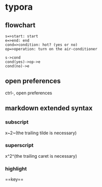 # typora

## flowchart
```flow
s=>start: start
e=>end: end
cond=>condition: hot? (yes or no)
op=>operation: turn on the air-conditioner

s->cond
cond(yes)->op->e
cond(no)->e
```

## open preferences
ctrl-,  open preferences

## markdown extended syntax
### subscript
x~2~(the trailing tilde is necessary)
### superscript
x^2^(the trailing caret is necessary)
### highlight
==key==
